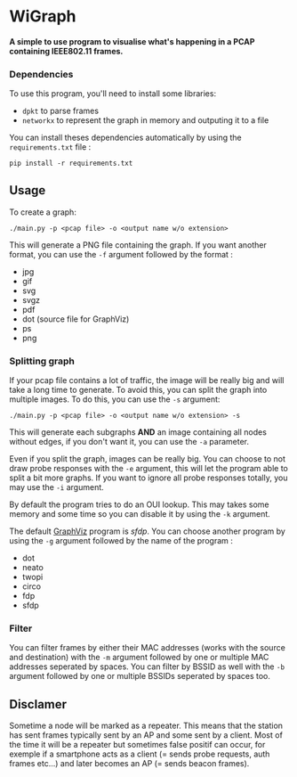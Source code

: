 # WiGraph

#### A simple to use program to visualise what's happening in a PCAP containing IEEE802.11 frames.

### Dependencies

To use this program, you'll need to install some libraries:
- `dpkt` to parse frames
- `networkx` to represent the graph in memory and outputing it to a file

You can install theses dependencies automatically by using the `requirements.txt` file :

`pip install -r requirements.txt`

## Usage

To create a graph:

`./main.py -p <pcap file> -o <output name w/o extension>`

This will generate a PNG file containing the graph. If you want another format, you can use the `-f` argument followed by the format :
- jpg
- gif
- svg
- svgz
- pdf
- dot (source file for GraphViz)
- ps
- png

### Splitting graph

If your pcap file contains a lot of traffic, the image will be really big and will take a long time to generate. To avoid this, you can split the graph into multiple images. To do this, you can use the `-s` argument:

`./main.py -p <pcap file> -o <output name w/o extension> -s`

This will generate each subgraphs __AND__ an image containing all nodes without edges, if you don't want it, you can use the `-a` parameter.

Even if you split the graph, images can be really big. You can choose to not draw probe responses with the `-e` argument, this will let the program able to split a bit more graphs. If you want to ignore all probe responses totally, you may use the `-i` argument.

By default the program tries to do an OUI lookup. This may takes some memory and some time so you can disable it by using the `-k` argument.

The default [GraphViz](https://graphviz.org/) program is _sfdp_. You can choose another program by using the `-g` argument followed by the name of the program :
- dot
- neato
- twopi
- circo
- fdp
- sfdp

### Filter

You can filter frames by either their MAC addresses (works with the source and destination) with the `-m` argument followed by one or multiple MAC addresses seperated by spaces. You can filter by BSSID as well with the `-b` argument followed by one or multiple BSSIDs seperated by spaces too.

## Disclamer

Sometime a node will be marked as a repeater. This means that the station has sent frames typically sent by an AP and some sent by a client. Most of the time it will be a repeater but sometimes false positif can occur, for exemple if a smartphone acts as a client (= sends probe requests, auth frames etc...) and later becomes an AP (= sends beacon frames).
